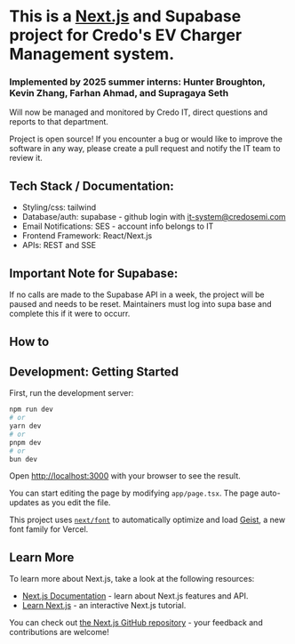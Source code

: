 # This is a [Next.js](https://nextjs.org) and Supabase project for Credo's EV Charger Management system. 

### Implemented by 2025 summer interns: Hunter Broughton, Kevin Zhang, Farhan Ahmad, and Supragaya Seth

Will now be managed and monitored by Credo IT, direct questions and reports to that department. 

Project is open source! If you encounter a bug or would like to improve the software in any way, please create
a pull request and notify the IT team to review it. 

## Tech Stack / Documentation:

- Styling/css: tailwind
- Database/auth: supabase - github login with it-system@credosemi.com
- Email Notifications: SES - account info belongs to IT
- Frontend Framework: React/Next.js
- APIs: REST and SSE

## Important Note for Supabase:

If no calls are made to the Supabase API in a week, the project will be paused and needs to be reset.
Maintainers must log into supa base and complete this if it were to occurr. 

## How to 

## Development: Getting Started

First, run the development server:

```bash
npm run dev
# or
yarn dev
# or
pnpm dev
# or
bun dev
```

Open [http://localhost:3000](http://localhost:3000) with your browser to see the result.

You can start editing the page by modifying `app/page.tsx`. The page auto-updates as you edit the file.

This project uses [`next/font`](https://nextjs.org/docs/app/building-your-application/optimizing/fonts) to automatically optimize and load [Geist](https://vercel.com/font), a new font family for Vercel.

## Learn More

To learn more about Next.js, take a look at the following resources:

- [Next.js Documentation](https://nextjs.org/docs) - learn about Next.js features and API.
- [Learn Next.js](https://nextjs.org/learn) - an interactive Next.js tutorial.

You can check out [the Next.js GitHub repository](https://github.com/vercel/next.js) - your feedback and contributions are welcome!

